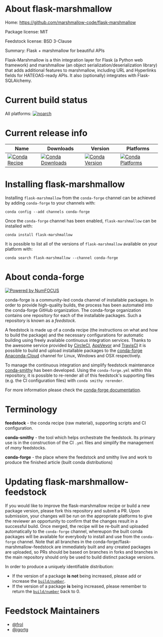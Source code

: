 <!--
# -*- mode: jinja -*-
-->

About flask-marshmallow
=======================

Home: https://github.com/marshmallow-code/flask-marshmallow

Package license: MIT

Feedstock license: BSD 3-Clause

Summary: Flask + marshmallow for beautiful APIs

Flask-Marshmallow is a thin integration layer for Flask (a Python web
framework) and marshmallow (an object serialization/deserialization
library) that adds additional features to marshmallow, including URL and
Hyperlinks fields for HATEOAS-ready APIs. It also (optionally) integrates
with Flask-SQLAlchemy.


Current build status
====================

All platforms:
[![noarch](https://img.shields.io/circleci/project/github/conda-forge/flask-marshmallow-feedstock/master.svg?label=noarch)](https://circleci.com/gh/conda-forge/flask-marshmallow-feedstock)

Current release info
====================

| Name | Downloads | Version | Platforms |
| --- | --- | --- | --- |
| [![Conda Recipe](https://img.shields.io/badge/recipe-flask--marshmallow-green.svg)](https://anaconda.org/conda-forge/flask-marshmallow) | [![Conda Downloads](https://img.shields.io/conda/dn/conda-forge/flask-marshmallow.svg)](https://anaconda.org/conda-forge/flask-marshmallow) | [![Conda Version](https://img.shields.io/conda/vn/conda-forge/flask-marshmallow.svg)](https://anaconda.org/conda-forge/flask-marshmallow) | [![Conda Platforms](https://img.shields.io/conda/pn/conda-forge/flask-marshmallow.svg)](https://anaconda.org/conda-forge/flask-marshmallow) |

Installing flask-marshmallow
============================

Installing `flask-marshmallow` from the `conda-forge` channel can be achieved by adding `conda-forge` to your channels with:

```
conda config --add channels conda-forge
```

Once the `conda-forge` channel has been enabled, `flask-marshmallow` can be installed with:

```
conda install flask-marshmallow
```

It is possible to list all of the versions of `flask-marshmallow` available on your platform with:

```
conda search flask-marshmallow --channel conda-forge
```


About conda-forge
=================

[![Powered by NumFOCUS](https://img.shields.io/badge/powered%20by-NumFOCUS-orange.svg?style=flat&colorA=E1523D&colorB=007D8A)](http://numfocus.org)

conda-forge is a community-led conda channel of installable packages.
In order to provide high-quality builds, the process has been automated into the
conda-forge GitHub organization. The conda-forge organization contains one repository
for each of the installable packages. Such a repository is known as a *feedstock*.

A feedstock is made up of a conda recipe (the instructions on what and how to build
the package) and the necessary configurations for automatic building using freely
available continuous integration services. Thanks to the awesome service provided by
[CircleCI](https://circleci.com/), [AppVeyor](https://www.appveyor.com/)
and [TravisCI](https://travis-ci.org/) it is possible to build and upload installable
packages to the [conda-forge](https://anaconda.org/conda-forge)
[Anaconda-Cloud](https://anaconda.org/) channel for Linux, Windows and OSX respectively.

To manage the continuous integration and simplify feedstock maintenance
[conda-smithy](https://github.com/conda-forge/conda-smithy) has been developed.
Using the ``conda-forge.yml`` within this repository, it is possible to re-render all of
this feedstock's supporting files (e.g. the CI configuration files) with ``conda smithy rerender``.

For more information please check the [conda-forge documentation](https://conda-forge.org/docs/).

Terminology
===========

**feedstock** - the conda recipe (raw material), supporting scripts and CI configuration.

**conda-smithy** - the tool which helps orchestrate the feedstock.
                   Its primary use is in the construction of the CI ``.yml`` files
                   and simplify the management of *many* feedstocks.

**conda-forge** - the place where the feedstock and smithy live and work to
                  produce the finished article (built conda distributions)


Updating flask-marshmallow-feedstock
====================================

If you would like to improve the flask-marshmallow recipe or build a new
package version, please fork this repository and submit a PR. Upon submission,
your changes will be run on the appropriate platforms to give the reviewer an
opportunity to confirm that the changes result in a successful build. Once
merged, the recipe will be re-built and uploaded automatically to the
`conda-forge` channel, whereupon the built conda packages will be available for
everybody to install and use from the `conda-forge` channel.
Note that all branches in the conda-forge/flask-marshmallow-feedstock are
immediately built and any created packages are uploaded, so PRs should be based
on branches in forks and branches in the main repository should only be used to
build distinct package versions.

In order to produce a uniquely identifiable distribution:
 * If the version of a package **is not** being increased, please add or increase
   the [``build/number``](https://conda.io/docs/user-guide/tasks/build-packages/define-metadata.html#build-number-and-string).
 * If the version of a package **is** being increased, please remember to return
   the [``build/number``](https://conda.io/docs/user-guide/tasks/build-packages/define-metadata.html#build-number-and-string)
   back to 0.

Feedstock Maintainers
=====================

* [@frol](https://github.com/frol/)
* [@igortg](https://github.com/igortg/)

